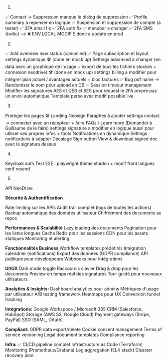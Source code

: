 1.
✅ Contact -> Suppression manque le dialog de suppression
✅  Profile summary à repenser en logique
✅  Suspension et suppression de compte (à tester)
✅ 2FA email fix
✅ 2FA auth fix
✅ menubar a changer
✅ 2FA SMS (twilio) --> ❌  ENV.LOCAL MODIFIE donc à update en prod

2.
✅ Add overview new status (cancelled)
✅  Page subscription et layout settings dynamique
🛠️  (done en mock up) Settings advanced à changer (en data avec un graphique de l'usage + export de tous les fichiers stockés + connexion neodrive)
🛠️ (done en mock up) settings billing a modifier pour intégrer plan actuel / avantages actuels + bloc factures 
✅ Bug pdf name -> Randomiser le nom pour upload en DB
✅ Session timeout management
 Modifier les signatures AES et QES et SES pour request le 2FA propre pas un envoi automatique
 Template perso avec modif possible live

3.
 Proteger les pages
🛠️ Landing Neosign
 Paraphes à ajouter
 settings contact -> connecter avec un récepteur + faire FAQs / Learn more (Demander à Guillaume de le faire)
 settings signature à modifier en logique aussi pour utiliser ses propres infos + fonts
 Notifications en dynamique
 Settings notifications à adapter
 Décalage Sign button
 View & download signed doc avec la signature dessus

4.
 Keycloak auth
 Test E2E : playwright
 thème shadcn + modif front
 langues
 verif resend

5.
 API NeoDrive


**Sécurité & Authentification**

 Rate limiting sur les APIs
 Audit trail complet (logs de toutes les actions)
 Backup automatique des données utilisateur
 Chiffrement des documents au repos

**Performances & Scalabilité**
 Lazy loading des documents
 Pagination pour les listes longues
 Cache Redis pour les sessions
 CDN pour les assets statiques
 Monitoring et alerting

**Fonctionnalités Business**
 Workflow templates prédéfinis
 Intégration calendrier (notifications)
 Export des données (GDPR compliance)
 API publique pour développeurs
 Webhooks pour intégrations

**UI/UX**
 Dark mode toggle
 Raccourcis clavier
 Drag & drop pour les documents
 Preview en temps réel des signatures
 Tour guidé pour nouveaux utilisateurs

**Analytics & Insights:**
 Dashboard analytics pour admins
 Métriques d'usage par utilisateur
 A/B testing framework
 Heatmaps pour UX
 Conversion funnel tracking

**Intégrations:**
 Google Workspace / Microsoft 365
 CRM (Salesforce, HubSpot)
 Storage (AWS S3, Google Cloud)
 Payment gateways (Stripe, PayPal)
 SSO (SAML, OAuth)

**Compliant:**
 GDPR data export/delete
 Cookie consent management
 Terms of service versioning
 Legal document templates
 Compliance reporting

**Infra:**
✅ CI/CD pipeline complet
 Infrastructure as Code (Terraform)
 Monitoring (Prometheus/Grafana)
 Log aggregation (ELK stack)
 Disaster recovery plan